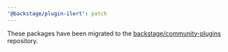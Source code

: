 ```yaml
---
'@backstage/plugin-ilert': patch
---
```


These packages have been migrated to the [backstage/community-plugins](https://github.com/backstage/community-plugins) repository.
